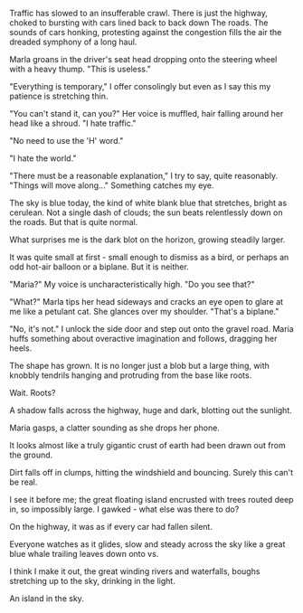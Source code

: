Traffic has slowed to an insufferable crawl. There is just the highway, choked to bursting with cars lined back to back down The roads. The sounds of cars honking, protesting against the congestion fills the air the dreaded symphony of a long haul.

Marla groans in the driver's seat head dropping onto the steering wheel with a heavy thump. "This is useless."

"Everything is temporary," I offer consolingly but even as I say this my patience is stretching thin.

"You can't stand it, can you?" Her voice is muffled, hair falling around her head like a shroud. "I hate traffic."

"No need to use the 'H' word."

"I hate the world."

"There must be a reasonable explanation," I try to say, quite reasonably. "Things will move along..." Something catches my eye.

The sky is blue today, the kind of white blank blue that stretches, bright as cerulean. Not a single dash of clouds; the sun beats relentlessly down on the roads. But that is quite normal.

What surprises me is the dark blot on the horizon, growing steadily larger.

It was quite small at first - small enough to dismiss as a bird, or perhaps an odd hot-air balloon or a biplane. But it is neither.

"Maria?" My voice is uncharacteristically high. "Do you see that?"

"What?" Marla tips her head sideways and cracks an eye open to glare at me like a petulant cat. She glances over my shoulder. "That's a biplane."

"No, it's not." I unlock the side door and step out onto the gravel road. Maria huffs something about overactive imagination and follows, dragging her heels.

The shape has grown. It is no longer just a blob but a large thing, with knobbly tendrils hanging and protruding from the base like roots.

Wait. Roots?

A shadow falls across the highway, huge and dark, blotting out the sunlight.

Maria gasps, a clatter sounding as she drops her phone.

It looks almost like a truly gigantic crust of earth had been drawn out from the ground.

Dirt falls off in clumps, hitting the windshield and bouncing. Surely this can't be real.

I see it before me; the great floating island encrusted with trees routed deep in, so impossibly large. I gawked - what else was there to do?

On the highway, it was as if every car had fallen silent.

Everyone watches as it glides, slow and steady across the sky like a great blue whale trailing leaves down onto vs.

I think I make it out, the great winding rivers and waterfalls, boughs stretching up to the sky, drinking in the light.

An island in the sky.
